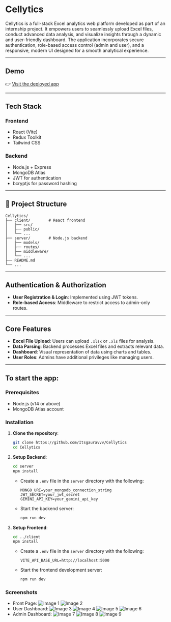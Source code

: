 
# Cellytics

Cellytics is a full-stack Excel analytics web platform developed as part of an internship project. It empowers users to seamlessly upload Excel files, conduct advanced data analysis, and visualize insights through a dynamic and user-friendly dashboard. The application incorporates secure authentication, role-based access control (admin and user), and a responsive, modern UI designed for a smooth analytical experience.

---

## Demo

👉 [Visit the deployed app](https://cellytics-main.vercel.app/)

---

##  Tech Stack

### Frontend

- React (Vite)
- Redux Toolkit
- Tailwind CSS

### Backend

- Node.js + Express
- MongoDB Atlas
- JWT for authentication
- bcryptjs for password hashing

---

## 📁 Project Structure

```
Cellytics/
├── client/        # React frontend
│   ├── src/
│   ├── public/
│   └── ...
├── server/        # Node.js backend
│   ├── models/
│   ├── routes/
│   ├── middleware/
│   └── ...
├── README.md
└── ...
```

---

##  Authentication & Authorization

- **User Registration & Login**: Implemented using JWT tokens.
- **Role-based Access**: Middleware to restrict access to admin-only routes.

---

##  Core Features

- **Excel File Upload**: Users can upload `.xlsx` or `.xls` files for analysis.
- **Data Parsing**: Backend processes Excel files and extracts relevant data.
- **Dashboard**: Visual representation of data using charts and tables.
- **User Roles**: Admins have additional privileges like managing users.

---

## To start the app:

### Prerequisites

- Node.js (v14 or above)
- MongoDB Atlas account

### Installation

1. **Clone the repository**:

   ```bash
   git clone https://github.com/Itsgauravvv/Cellytics
   cd Cellytics
   ```

2. **Setup Backend**:

   ```bash
   cd server
   npm install
   ```

   - Create a `.env` file in the `server` directory with the following:

     ```env
     MONGO_URI=your_mongodb_connection_string
     JWT_SECRET=your_jwt_secret
     GEMINI_API_KEY=your_gemini_api_key
     ```

   - Start the backend server:

     ```bash
     npm run dev
     ```

3. **Setup Frontend**:

   ```bash
   cd ../client
   npm install
   ```
   - Create a `.env` file in the `server` directory with the following:

     ```env
     VITE_API_BASE_URL=http://localhost:5000
     ```

   - Start the frontend development server:

     ```bash
     npm run dev
     ```
### Screenshots
- Front Page:
![Image 1](./ss1.png)
![Image 2](./ss2.png)
- User Dashboard:
![Image 3](./ss3.png)
![Image 4](./ss4.png)
![Image 5](./ss5.png)
![Image 6](./ss6.png)
- Admin Dashboard:
![Image 7](./ss7.png)
![Image 8](./ss8.png)
![Image 9](./ss9.png)
